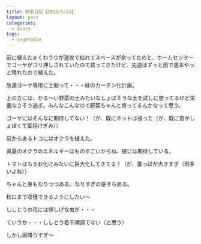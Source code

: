 ```yaml
---
title: 野菜日記【2010/5/29】
layout: post
categories:
  - diary
tags:
  - vegetable
---
```


前に植えたまくわうりが速攻で枯れてスペースが余ってたのと、ホームセンターでゴーヤがゴリ押しされていたので買ってきたけど、先週はずっと雨で週末やっと晴れたので植えた。

急遽ゴーヤ専用に土掘って・・・緑のカーテン化計画。

上の方には、かる～い野菜の土みたいなしょぼそうな土を試しに使ってるけど栄養なさそう過ぎ。みんなこんなので野菜ちゃんと育ってるんかなって思う。

<amp-img src="/img/uploads/2010/05/vegenote-20100529-1.jpg" alt="ゴーヤ植え付け" width="600" height="450" layout="responsive"></amp-img>

ゴーヤにはそんなに期待してない！（が、既にネットは張った（が、既に苗がしょぼくて葉焼けぎみ））

<amp-img src="/img/uploads/2010/05/vegenote-20100529-2.jpg" alt="オクラ植え付け" width="600" height="450" layout="responsive"></amp-img>

前からあるトコにはオクラを植えた。

真夏のオクラのエネルギーはものすごいからね、彼には期待している。

<amp-img class="v-img" src="/img/uploads/2010/05/vegenote-20100529-3.jpg" alt="トマトの葉っぱ" width="450" height="600" layout="responsive"></amp-img>

トマトはもうお化けみたいに巨大化してきてる！（が、葉っぱが大きすぎ（雨多いよね））

ちゃんと身もなりつつある。なりすぎの感すらある。

<amp-img src="/img/uploads/2010/05/vegenote-20100529-4.jpg" alt="トマトの青い実" width="600" height="450" layout="responsive"></amp-img>

秋口まで収穫できるようにしたい～

<amp-img src="/img/uploads/2010/05/vegenote-20100529-5.jpg" alt="ししとうの花" width="600" height="450" layout="responsive"></amp-img>

ししとうの花には怪しげな虫が・・・

ていうか・・・ししとう若干順調でない（と思う）

しかし雨降りすぎ～


 [1]: /img/uploads/2010/05/vegenote-20100529-1.jpg
 [2]: /img/uploads/2010/05/vegenote-20100529-2.jpg
 [3]: /img/uploads/2010/05/vegenote-20100529-3.jpg
 [4]: /img/uploads/2010/05/vegenote-20100529-4.jpg
 [5]: /img/uploads/2010/05/vegenote-20100529-5.jpg
